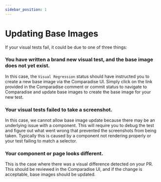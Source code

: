 ```yaml
---
sidebar_position: 1
---
```


# Updating Base Images

If your visual tests fail, it could be due to one of three things:

### You have written a brand new visual test, and the base image does not yet exist.

In this case, the `Visual Regression` status should have instructed you to create a new base image via the Comparadise UI.
Simply click on the link provided in the Comparadise comment or commit status to navigate to Comparadise and update base
images to create the base image for your new test.

### Your visual tests failed to take a screenshot.

In this case, we cannot allow base image update because there may be an underlying issue with a component. This will require
you to debug the test and figure out what went wrong that prevented the screenshots from being taken. Typically this is
caused by a component not rendering properly or your test failing to match a selector.

### Your component or page looks different.

This is the case where there was a visual difference detected on your PR. This should be reviewed in the Comparadise UI,
and if the change is acceptable, base images should be updated.
